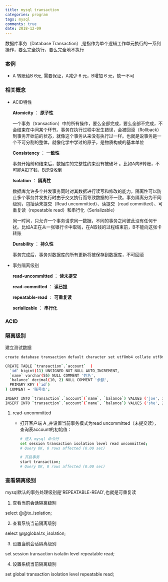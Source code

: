 ```yaml
---
title: mysql transaction
categories: program
tags: mysql
comments: true
date: 2018-12-09
---
```


数据库事务（Database Transaction）,是指作为单个逻辑工作单元执行的一系列操作，要么完全执行，要么完全地不执行

### 案例

- A 转账给B 6元,  需要保证，A减少 6 元，B增加 6 元，缺一不可

### 相关概念

- ACID特性

  **Atomicity** ： **原子性**

  一个事务（transaction）中的所有操作，要么全部完成，要么全部不完成，不会结束在中间某个环节。事务在执行过程中发生错误，会被回滚（Rollback）到事务开始前的状态，就像这个事务从来没有执行过一样。也就是说事务是一个不可分割的整体，就像化学中学过的原子，是物质构成的基本单位

  **Consistency** ： **一致性**

  事务开始前和结束后，数据库的完整性约束没有被破坏 。比如A向B转账，不可能A扣了钱，B却没收到

  **Isolation** ： **隔离性**

  数据库允许多个并发事务同时对其数据进行读写和修改的能力，隔离性可以防止多个事务并发执行时由于交叉执行而导致数据的不一致。事务隔离分为不同级别，包括读未提交（Read uncommitted）、读提交（read committed）、可重复读（repeatable read）和串行化（Serializable）

  同一时间，只允许一个事务请求同一数据，不同的事务之间彼此没有任何干扰。比如A正在从一张银行卡中取钱，在A取钱的过程结束前，B不能向这张卡转账

  **Durability** ： **持久性**

  事务完成后，事务对数据库的所有更新将被保存到数据库，不可回滚

- 事务隔离级别

  **read-uncommitted**  ： **读未提交**

  **read-committed**  ： **读已提**

  **repeatable-read**  ：  **可重复读**

  **serializable**  ：  **串行化**



### ACID



### 隔离级别

建立测试数据

```bash
create database transaction default character set utf8mb4 collate utf8mb4_unicode_ci;

CREATE TABLE `transaction`.`account`  (
  `id` bigint(11) UNSIGNED NOT NULL AUTO_INCREMENT,
  `name` varchar(55) NULL COMMENT '姓名',
  `balance` decimal(10, 2) NULL COMMENT '余额',
  PRIMARY KEY (`id`)
) COMMENT = '账号表';

INSERT INTO `transaction`.`account`(`name`, `balance`) VALUES ('joe', 100)
INSERT INTO `transaction`.`account`(`name`, `balance`) VALUES ('she', 200)
```



1. read-uncommitted

   - 打开客户端 A ,并设置当前事务模式为read uncommitted（未提交读），查询表account的初始值：

     ```bash
     # 进入 mysql 命令行
     set session transaction isolation level read uncommitted;
     # Query OK, 0 rows affected (0.00 sec)
     
     # 开启事务
     start transaction;
     # Query OK, 0 rows affected (0.00 sec)
     
     
     ```






### 查看隔离级别

mysql默认的事务处理级别是'REPEATABLE-READ',也就是可重复读

1. 查看当前会话隔离级别

select @@tx_isolation;

2. 查看系统当前隔离级别

select @@global.tx_isolation;

3. 设置当前会话隔离级别

set session transaction isolatin level repeatable read;

4. 设置系统当前隔离级别

set global transaction isolation level repeatable read;